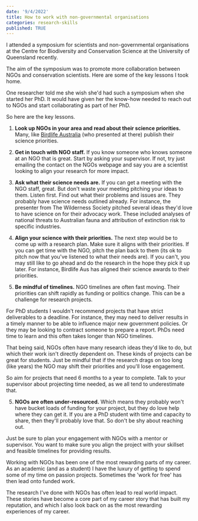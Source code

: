 ```yaml
---
date: '9/4/2022'
title: How to work with non-governmental organisations
categories: research-skills
published: TRUE
---
```


I attended a symposium for scientists and non-governmental organisations at the Centre for Biodiversity and Conservation Science at the University of Queensland recently.

The aim of the symposium was to promote more collaboration between NGOs and conservation scientists. Here are some of the key lessons I took home.

One researcher told me she wish she'd had such a symposium when she started her PhD. It would have given her the know-how needed to reach out to NGOs and start collaborating as part of her PhD.

So here are the key lessons.

1. **Look up NGOs in your area and read about their science priorities.** Many, like [Birdlife Australia](https://birdlife.org.au/) (who presented at there) publish their science priorities.

2. **Get in touch with NGO staff.** If you know someone who knows someone at an NGO that is great. Start by asking your supervisor. If not, try just emailing the contact on the NGOs webpage and say you are a scientist looking to align your research for more impact.

3. **Ask what their science needs are.** If you can get a meeting with  the NGO staff, great. But don't waste your meeting pitching your ideas to them. Listen first. Find out what their problems and issues are. They probably have science needs outlined already. For instance, the presenter from The Wilderness Society pitched several ideas they'd love to have science on for their advocacy work. These included analyses of national threats to Australian fauna and attribution of extinction risk to specific industries.

4. **Align your science with their priorities.** The next step would be to come up with a research plan. Make sure it aligns with their priorities. If you can get time with the NGO, pitch the plan back to them (its ok to pitch now that you've listened to what their needs are). If you can't, you may still like to go ahead and do the research in the hope they pick it up later. For instance, Birdlife Aus has aligned their science awards to their priorities.

4. **Be mindful of timelines.** NGO timelines are often fast moving. Their priorities can shift rapidly as funding or politics change. This can be a challenge for research projects.

For PhD students I wouldn't recommend projects that have strict deliverables to a deadline. For instance, they may need to deliver results in a timely manner to be able to influence major new government policies. Or they may be looking to contract someone to prepare a report. PhDs need time to learn and this often takes longer than NGO timelines.

That being said, NGOs often have many research ideas they'd like to do, but which their work isn't directly dependent on. These kinds of projects can be great for students. Just be mindful that if the research drags on too long (like years) the NGO may shift their priorities and you'll lose engagement.  

So aim for projects that need 6 months to a year to complete. Talk to your supervisor about projecting time needed, as we all tend to underestimate that.

5. **NGOs are often under-resourced.** Which means they probably won't have bucket loads of funding for your project, but they do love help where they can get it. If you are a PhD student with time and capacity to share, then they'll probably love that. So don't be shy about reaching out.

Just be sure to plan your engagement with NGOs with a mentor or supervisor. You want to make sure you align the project with your skillset and feasible timelines for providing results.

Working with NGOs has been one of the most rewarding parts of my career. As an academic (and as a student) I have the luxury of getting to spend some of my time on passion projects. Sometimes the 'work for free' has then lead onto funded work.

The research I've done with NGOs has often lead to real world impact. These stories have become a core part of my career story that has built my reputation, and which I also look back on as the most rewarding experiences of my career.
